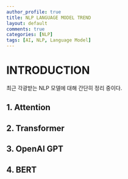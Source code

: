 ```yaml
---
author_profile: true
title: NLP LANGUAGE MODEL TREND
layout: default
comments: true
categories: [NLP]
tags: [AI, NLP, Language Model]
---
```

# INTRODUCTION
최근 각광받는 NLP 모델에 대해 간단히 정리 중이다.


## 1. Attention


## 2. Transformer


## 3. OpenAI GPT


## 4. BERT
